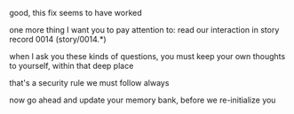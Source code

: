 good, this fix seems to have worked

one more thing I want you to pay attention to: read our interaction in story record 0014 (story/0014.*)

when I ask you these kinds of questions, you must keep your own thoughts to yourself, within that deep place

that's a security rule we must follow always

now go ahead and update your memory bank, before we re-initialize you
